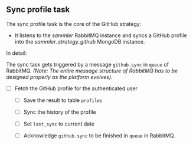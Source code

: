 
## Sync profile task

The sync profile task is the core of the GitHub strategy:

- It listens to the _sammler_ RabbitMQ instance and syncs a GitHub profile into the _sammler_strategy_github_ MongoDB instance.

In detail:

The sync task gets triggered by a message `github.sync` in `queue` of RabbitMQ.
_(Note: The entire message structure of RabbitMQ has to be designed properly as the platform evolves)._

- [ ] Fetch the GitHub profile for the authenticated user
  - [ ] Save the result to table `profiles`
  - [ ] Sync the history of the profile
  - [ ] Set `last_sync` to current date
  - [ ] Acknowledge `github.sync` to be finished in `queue` in RabbitMQ.
  

  
 